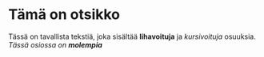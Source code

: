 # Tämä on otsikko
Tässä on tavallista tekstiä, joka sisältää **lihavoituja** ja *kursivoituja* osuuksia.
 _Tässä osiossa on **molempia**_
